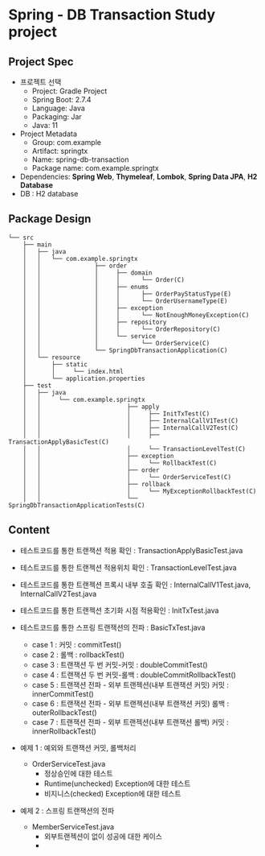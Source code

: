 # Spring - DB Transaction Study project

## Project Spec
- 프로젝트 선택
    - Project: Gradle Project
    - Spring Boot: 2.7.4
    - Language: Java
    - Packaging: Jar
    - Java: 11
- Project Metadata
    - Group: com.example
    - Artifact: springtx
    - Name: spring-db-transaction
    - Package name: com.example.springtx
- Dependencies: **Spring Web**, **Thymeleaf**, **Lombok**, **Spring Data JPA**, **H2 Database**
- DB : H2 database

## Package Design
```
└── src
    ├── main
    │   ├── java
    │   │   └── com.example.springtx
    │   │               ├── order
    │   │               │     ├── domain
    │   │               │     │      └── Order(C)
    │   │               │     ├── enums
    │   │               │     │      ├── OrderPayStatusType(E)
    │   │               │     │      └── OrderUsernameType(E)
    │   │               │     ├── exception
    │   │               │     │      └── NotEnoughMoneyException(C)
    │   │               │     ├── repository
    │   │               │     │      └── OrderRepository(C)
    │   │               │     └── service
    │   │               │            └── OrderService(C) 
    │   │               └── SpringDbTransactionApplication(C)
    │   └── resource
    │       ├── static
    │       │     └── index.html
    │       └── application.properties
    ├── test
    │   ├── java
    │   │     └── com.example.springtx
    │   │                        ├── apply
    │   │                        │     ├── InitTxTest(C)
    │   │                        │     ├── InternalCallV1Test(C)
    │   │                        │     ├── InternalCallV2Test(C)
    │   │                        │     ├── TransactionApplyBasicTest(C)
    │   │                        │     └── TransactionLevelTest(C)
    │   │                        ├── exception
    │   │                        │     └── RollbackTest(C)
    │   │                        ├── order
    │   │                        │     └── OrderServiceTest(C)
    │   │                        ├── rollback
    │   │                        │     └── MyExceptionRollbackTest(C)
    │   │                        └── SpringDbTransactionApplicationTests(C)
```


## Content
- 테스트코드를 통한 트랜잭션 적용 확인 : TransactionApplyBasicTest.java
- 테스트코드를 통한 트랜젝션 적용위치 확인 : TransactionLevelTest.java
- 테스트코드를 통한 트랜젝션 프록시 내부 호출 확인 : InternalCallV1Test.java, InternalCallV2Test.java
- 테스트코드를 통한 트랜젝션 초기화 시점 적용확인 : InitTxTest.java

- 테스트코드를 통한 스프링 트랜잭션의 전파 : BasicTxTest.java
  - case 1 : 커밋 : commitTest() 
  - case 2 : 롤백 : rollbackTest()
  - case 3 : 트랜잭션 두 번 커밋-커밋 : doubleCommitTest()
  - case 4 : 트랜잭션 두 번 커밋-롤백 : doubleCommitRollbackTest()
  - case 5 : 트랜잭션 전파 - 외부 트랜젝션(내부 트랜잭션 커밋) 커밋 : innerCommitTest()
  - case 6 : 트랜잭션 전파 - 외부 트랜젝션(내부 트랜잭션 커밋) 롤백 : outerRollbackTest()
  - case 7 : 트랜잭션 전파 - 외부 트랜젝션(내부 트랜잭션 롤백) 커밋 : innerRollbackTest()

- 예제 1 : 예외와 트랜잭션 커밋, 롤백처리
  - OrderServiceTest.java
    - 정상승인에 대한 테스트
    - Runtime(unchecked) Exception에 대한 테스트
    - 비지니스(checked) Exception에 대한 테스트
- 예제 2 : 스프링 트랜잭션의 전파
  - MemberServiceTest.java
    - 외부트랜젝션이 없이 성공에 대한 케이스
    - 